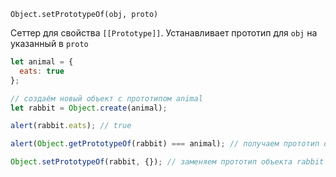 `Object.setPrototypeOf(obj, proto)`

Сеттер для свойства `[[Prototype]]`. Устанавливает прототип для `obj` на указанный в `proto`

```javascript
let animal = {
  eats: true
};

// создаём новый объект с прототипом animal
let rabbit = Object.create(animal);

alert(rabbit.eats); // true

alert(Object.getPrototypeOf(rabbit) === animal); // получаем прототип объекта rabbit

Object.setPrototypeOf(rabbit, {}); // заменяем прототип объекта rabbit на {}
```
